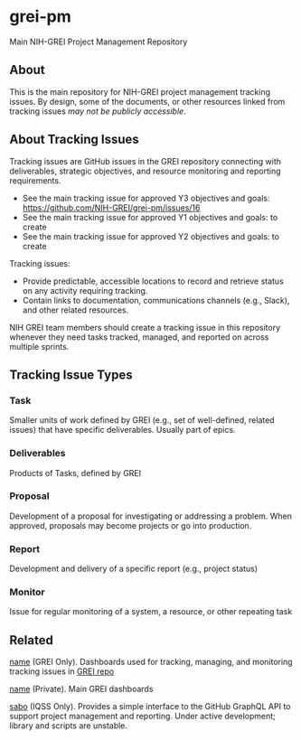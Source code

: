 # grei-pm
Main NIH-GREI Project Management Repository

## About
This is the main repository for NIH-GREI project management tracking issues. By design, some of the documents, or other resources linked from tracking issues _may not be publicly accessible_.

## About Tracking Issues
Tracking issues are GitHub issues in the GREI repository connecting with deliverables, strategic objectives, and resource monitoring and reporting requirements.
- See the main tracking issue for approved Y3 objectives and goals: https://github.com/NIH-GREI/grei-pm/issues/16
- See the main tracking issue for approved Y1 objectives and goals: to create
- See the main tracking issue for approved Y2 objectives and goals: to create

Tracking issues:
- Provide predictable, accessible locations to record and retrieve status on any activity requiring tracking.
- Contain links to documentation, communications channels (e.g., Slack), and other related resources.

NIH GREI team members should create a tracking issue in this repository whenever they need tasks tracked, managed, and reported on across multiple sprints.

## Tracking Issue Types
### Task
Smaller units of work defined by GREI (e.g., set of well-defined, related issues) that have specific deliverables. Usually part of epics.
### Deliverables
Products of Tasks, defined by GREI
### Proposal
Development of a proposal for investigating or addressing a problem. When approved, proposals may become projects or go into production. 
### Report
Development and delivery of a specific report (e.g., project status)
### Monitor
Issue for regular monitoring of a system, a resource, or other repeating task 

## Related
[name](url) (GREI Only). Dashboards used for tracking, managing, and monitoring tracking issues in [GREI repo](url)

[name](url) (Private). Main GREI dashboards

[sabo](https://github.com/IQSS/sabo) (IQSS Only). Provides a simple interface to the GitHub GraphQL API to support project management and reporting. Under active development; library and scripts are unstable.
